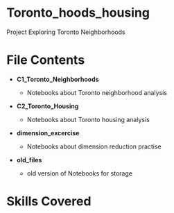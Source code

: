# Toronto_hoods_housing
Project Exploring Toronto Neighborhoods

# File Contents
- **C1_Toronto_Neighborhoods**
    - Notebooks about Toronto neighborhood analysis 
-  **C2_Toronto_Housing** 
    - Notebooks about Toronto housing analysis 

-  **dimension_excercise** 
    - Notebooks about dimension reduction practise

-  **old_files** 
    - old version of Notebooks for storage

# Skills Covered
